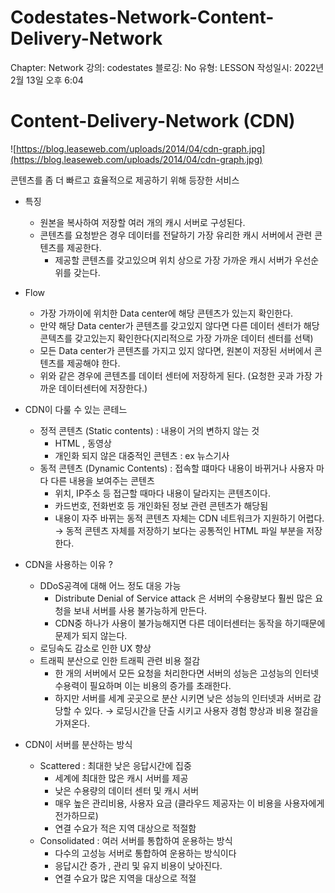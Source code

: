 # Codestates-Network-Content-Delivery-Network

Chapter: Network
강의: codestates
블로깅: No
유형: LESSON
작성일시: 2022년 2월 13일 오후 6:04

# Content-Delivery-Network (CDN)

![https://blog.leaseweb.com/uploads/2014/04/cdn-graph.jpg](https://blog.leaseweb.com/uploads/2014/04/cdn-graph.jpg)

콘텐츠를 좀 더 빠르고 효율적으로 제공하기 위해 등장한 서비스

- 특징
    - 원본을 복사하여 저장할 여러 개의 캐시 서버로 구성된다.
    - 콘텐츠를 요청받은 경우 데이터를 전달하기 가장 유리한 캐시 서버에서 관련 콘텐츠를 제공한다.
        - 제공할 콘텐츠를 갖고있으며 위치 상으로 가장 가까운 캐시 서버가 우선순위를 갖는다.
- Flow
    - 가장 가까이에 위치한 Data center에 해당 콘텐츠가 있는지 확인한다.
    - 만약 해당 Data center가 콘텐츠를 갖고있지 않다면 다른 데이터 센터가 해당 콘텍츠를 갖고있는지 확인한다(지리적으로 가장 가까운 데이터 센터를 선택)
    - 모든 Data center가 콘텐츠를 가지고 있지 않다면, 원본이 저장된 서버에서 콘텐츠를 제공해야 한다.
    - 위와 같은 경우에 콘텐츠를 데이터 센터에 저장하게 된다. (요청한 곳과 가장 가까운 데이터센터에 저장한다.)
    
- CDN이 다룰 수 있는 콘테느
    - 정적 콘텐츠 (Static contents) : 내용이 거의 변하지 않는 것
        - HTML , 동영상
        - 개인화 되지 않은 대중적인 콘텐츠 : ex 뉴스기사
    - 동적 콘텐츠 (Dynamic Contents) : 접속할 떄마다 내용이 바뀌거나 사용자 마다 다른 내용을 보여주는 콘텐츠
        - 위치, IP주소 등 접근할 때마다 내용이 달라지는 콘텐츠이다.
        - 카드번호, 전화번호 등 개인화된 정보 관련 콘텐츠가 해당됨
        - 내용이 자주 바뀌는 동적 콘텐츠 자체는 CDN 네트워크가 지원하기 어렵다. → 동적 콘텐츠 자체를 저장하기 보다는 공통적인 HTML 파일 부분을 저장한다.
        
- CDN을 사용하는 이유 ?
    - DDoS공격에 대해 어느 정도 대응 가능
        - Distribute Denial of Service attack 은 서버의 수용량보다 훨씬 많은 요청을 보내 서버를 사용 불가능하게 만든다.
        - CDN중 하나가 사용이 불가능해지면 다른 데이터센터는 동작을 하기때문에 문제가 되지 않는다.
    - 로딩속도 감소로 인한 UX 향상
    - 트래픽 분산으로 인한 트래픽 관련 비용 절감
        - 한 개의 서버에서 모든 요청을 처리한다면 서버의 성능은 고성능의 인터넷 수용력이 필요하며 이는 비용의 증가를 초래한다.
        - 하지만 서버를 세계 곳곳으로 분산 시키면 낮은 성능의 인터넷과 서버로 감당할 수 있다. → 로딩시간을 단출 시키고 사용자 경험 향상과 비용 절감을 가져온다.
        
- CDN이 서버를 분산하는 방식
    - Scattered  : 최대한 낮은 응답시간에 집중
        - 세계에 최대한 많은 캐시 서버를 제공
        - 낮은 수용량의 데이터 센터 및 캐시 서버
        - 매우 높은 관리비용, 사용자 요금 (클라우드 제공자는 이 비용을 사용자에게 전가하므로)
        - 연결 수요가 적은 지역 대상으로 적절함
    - Consolidated  : 여러 서버를 통합하여 운용하는 방식
        - 다수의 고성능 서버로 통합하여 운용하는 방식이다
        - 응답시간 증가 , 관리 및 유지 비용이 낮아진다.
        - 연결 수요가  많은 지역을 대상으로 적절